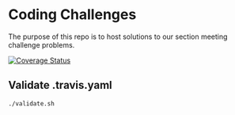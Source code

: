 # Coding Challenges

The purpose of this repo is to host solutions to our section meeting challenge problems.

[![Coverage Status](https://coveralls.io/repos/github/lqdev/TravisTest/badge.svg?branch=master)](https://coveralls.io/github/lqdev/TravisTest?branch=master)

## Validate .travis.yaml

```bash
./validate.sh
```

